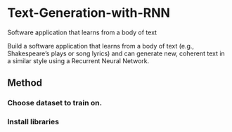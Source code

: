 # Text-Generation-with-RNN
Software application that learns from a body of text

Build a software application that learns from a body of text (e.g., Shakespeare’s plays or song lyrics) and can generate new, coherent text in a similar style using a Recurrent Neural Network.

## Method
### Choose dataset to train on.
### Install libraries
